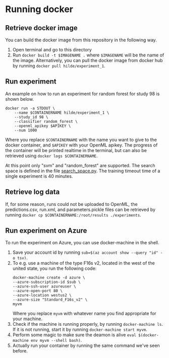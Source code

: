 # Running docker

## Retrieve docker image
You can build the docker image from this repository in the following way.
1. Open terminal and go to this directory
2. Run `docker build -t $IMAGENAME .` where `$IMAGENAME` will be the name of the image.
Alternatively, you can pull the docker image from docker hub by running `docker pull hilde/experiment_1`.

## Run experiment
An example on how to run an experiment for random forest for study 98 is shown below.
```
docker run -a STDOUT \
    --name $CONTAINERNAME hilde/experiment_1 \
    --study_id 98 \
    --classifier random_forest \
    --openml_apikey $APIKEY \
    --num 1000
```
Where you replace `$CONTAINERNAME` with the name you want to give to the docker container, and `$APIKEY` with your OpenML apikey. The progress of the container will be printed realtime in the terminal, but can also be retrieved using `docker logs $CONTAINERNAME`.

At this point only "svm" and "random_forest" are supported. The search space is defined in the file [search_space.py](hyperimp/study/search_space.py). The training timeout time of a single experiment is 40 minutes.

## Retrieve log data
If, for some reason, runs could not be uploaded to OpenML, the predictions.csv, run.xml, and parameters.pickle files can be retrieved by running `docker cp $CONTAINERNAME:/root/results ./experiments`.

## Run experiment on Azure
To run the experiment on Azure, you can use docker-machine in the shell.

1. Save your account id by running `sub=$(az account show --query "id" -o tsv)`.
2. To e.g. use a machine of the type F16s v2, located in the west of the united state, you run the following code:
    ```
    docker-machine create -d azure \
    --azure-subscription-id $sub \
    --azure-ssh-user azureuser \
    --azure-open-port 80 \
    --azure-location westus2 \
    --azure-size "Standard_F16s_v2" \
    myvm
    ```
    Where you replace `myvm` with whatever name you find appropriate for your machine.
3. Check if the machine is running properly, by running `docker-machine ls`. If it is not running, start it by running `docker-machine start myvm`.
4. Perform some magic to make sure the deamon is alive `eval $(docker-machine env myvm --shell bash)`.
5. Actually run your container by running the same command we've seen before.

